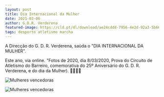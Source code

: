 ```yaml
---
layout: post
title: Dia Internacional da Mulher
date: 2021-03-06
author: G.D.R. Verderena
featured-image: https://cld.pt/dl/download/ae24cddd-7956-4e2d-92a3-5b6625509fb9/IMG_7237.jpg?download=true
tags: desporto atletismo marcha
---
```


A Direcção do G. D. R. Verderena, saúda o "DIA INTERNACIONAL DA MULHER".

Este ano, via online. "Fotos de 2020, dia 8/03/2020, Prova do Circuito de Atletismo do Barreiro, comemorativa do 25º Aniversário do G. D. R. Verderena, e do dia da Mulher). 🌷💐🌺🌼

![Mulheres vencedoras](https://cld.pt/dl/download/223af042-1011-422a-b5e5-b02d3af29bb2/8marco2020.jpg?download=true)

![Mulheres vencedoras](https://cld.pt/dl/download/ae24cddd-7956-4e2d-92a3-5b6625509fb9/IMG_7237.jpg?download=true)
